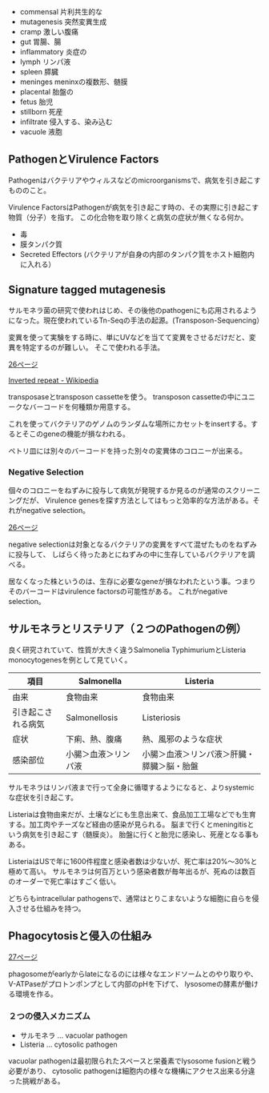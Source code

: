 - commensal 片利共生的な
- mutagenesis 突然変異生成
- cramp 激しい腹痛
- gut 胃腸、腸
- inflammatory 炎症の
- lymph リンパ液
- spleen 膵臓
- meninges meninxの複数形、髄膜
- placental 胎盤の
- fetus 胎児
- stillborn 死産
- infiltrate 侵入する、染み込む
- vacuole 液胞

## PathogenとVirulence Factors

Pathogenはバクテリアやウィルスなどのmicroorganismsで、病気を引き起こすもののこと。

Virulence FactorsはPathogenが病気を引き起こす時の、その実際に引き起こす物質（分子）を指す。
この化合物を取り除くと病気の症状が無くなる何か。

- 毒
- 膜タンパク質
- Secreted Effectors (バクテリアが自身の内部のタンパク質をホスト細胞内に入れる）

## Signature tagged mutagenesis

サルモネラ菌の研究で使われはじめ、その後他のpathogenにも応用されるようになった。現在使われているTn-Seqの手法の起源。(Transposon-Sequencing）

変異を使って実験をする時に、単にUVなどを当てて変異をさせるだけだと、変異を特定するのが難しい。
そこで使われる手法。

[26ページ](https://karino2.github.io/ImageGallery/CellBiology706x3.html#lg=1&slide=25)

[Inverted repeat - Wikipedia](https://en.wikipedia.org/wiki/Inverted_repeat)

transposaseとtransposon cassetteを使う。
transposon cassetteの中にユニークなバーコードを何種類か用意する。

これを使ってバクテリアのゲノムのランダムな場所にカセットをinsertする。するとそこのgeneの機能が損なわれる。

ペトリ皿には別々のバーコードを持った別々の変異体のコロニーが出来る。

### Negative Selection

個々のコロニーをねずみに投与して病気が発現するか見るのが通常のスクリーニングだが、
Virulence genesを探す方法としてはもっと効率的な方法がある。それがnegative selection。

[26ページ](https://karino2.github.io/ImageGallery/CellBiology706x3.html#lg=1&slide=25)

negative selectionは対象となるバクテリアの変異をすべて混ぜたものをねずみに投与して、
しばらく待ったあとにねずみの中に生存しているバクテリアを調べる。

居なくなった株というのは、生存に必要なgeneが損なわれたという事。つまりそのバーコードはvirulence factorsの可能性がある。
これがnegative selection。

## サルモネラとリステリア（２つのPathogenの例）

良く研究されていて、性質が大きく違うSalmonelia TyphimuriumとListeria monocytogenesを例として見ていく。

| 項目 | Salmonella | Listeria |
| ---- | ---- | ---- |
| 由来 | 食物由来 | 食物由来 |
| 引き起こされる病気 | Salmonellosis | Listeriosis |
| 症状 | 下痢、熱、腹痛 | 熱、風邪のような症状 |
| 感染部位 | 小腸＞血液＞リンパ液 | 小腸＞血液＞リンパ液＞肝臓・膵臓＞脳・胎盤 |

サルモネラはリンパ液まで行って全身に循環するようになると、よりsystemicな症状を引き起こす。

Listeriaは食物由来だが、土壌などにも生息出来て、食品加工工場などでも生育する。加工肉やチーズなど経由の感染が見られる。
脳まで行くとmeningitisという病気を引き起こす（髄膜炎）。
胎盤に行くと胎児に感染し、死産となる事もある。

ListeriaはUSで年に1600件程度と感染者数は少ないが、死亡率は20%〜30%と極めて高い。
サルモネラは何百万という感染者数が毎年出るが、死ぬのは数百のオーダーで死亡率はすごく低い。

どちらもintracellular pathogensで、通常はとりこまないような細胞に自らを侵入させる仕組みを持つ。

## Phagocytosisと侵入の仕組み

[27ページ](https://karino2.github.io/ImageGallery/CellBiology706x3.html#lg=1&slide=26)

phagosomeがearlyからlateになるのには様々なエンドソームとのやり取りや、V-ATPaseがプロトンポンプとして内部のpHを下げて、
lysosomeの酵素が働ける環境を作る。

### ２つの侵入メカニズム

- サルモネラ ... vacuolar pathogen
- Listeria ... cytosolic pathogen

vacuolar pathogenは最初限られたスペースと栄養素でlysosome fusionと戦う必要があり、
cytosolic pathogenは細胞内の様々な機構にアクセス出来る分違った挑戦がある。